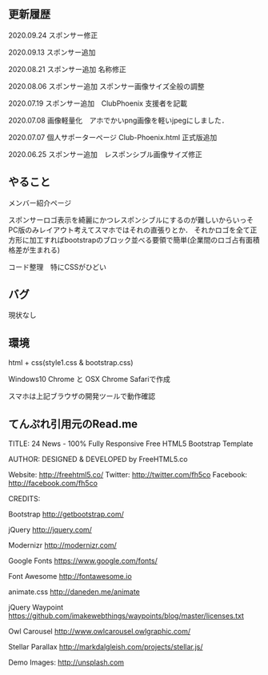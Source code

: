 
## 更新履歴
2020.09.24 スポンサー修正

2020.09.13 スポンサー追加

2020.08.21 スポンサー追加 名称修正

2020.08.06 スポンサー追加 スポンサー画像サイズ全般の調整

2020.07.19 スポンサー追加　ClubPhoenix 支援者を記載

2020.07.08 画像軽量化　アホでかいpng画像を軽いjpegにしました．

2020.07.07 個人サポーターページ Club-Phoenix.html 正式版追加

2020.06.25 スポンサー追加　レスポンシブル画像サイズ修正  

## やること
メンバー紹介ページ

スポンサーロゴ表示を綺麗にかつレスポンシブルにするのが難しいからいっそPC版のみレイアウト考えてスマホではそれの直張りとか．
それかロゴを全て正方形に加工すればbootstrapのブロック並べる要領で簡単(企業間のロゴ占有面積格差が生まれる)

コード整理　特にCSSがひどい

## バグ
現状なし

## 環境
html + css(style1.css & bootstrap.css)

Windows10 Chrome と OSX Chrome Safariで作成

スマホは上記ブラウザの開発ツールで動作確認

## てんぷれ引用元のRead.me

TITLE: 
24 News - 100% Fully Responsive Free HTML5 Bootstrap Template

AUTHOR:
DESIGNED & DEVELOPED by FreeHTML5.co

Website: http://freehtml5.co/
Twitter: http://twitter.com/fh5co
Facebook: http://facebook.com/fh5co

CREDITS:

Bootstrap
http://getbootstrap.com/

jQuery
http://jquery.com/

Modernizr
http://modernizr.com/

Google Fonts
https://www.google.com/fonts/

Font Awesome
http://fontawesome.io

animate.css
http://daneden.me/animate

jQuery Waypoint
https://github.com/imakewebthings/waypoints/blog/master/licenses.txt

Owl Carousel
http://www.owlcarousel.owlgraphic.com/

Stellar Parallax
http://markdalgleish.com/projects/stellar.js/

Demo Images:
http://unsplash.com
